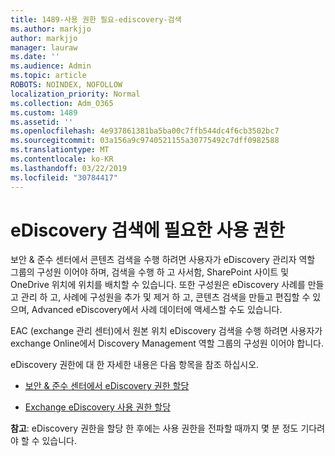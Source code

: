 ```yaml
---
title: 1489-사용 권한 필요-ediscovery-검색
ms.author: markjjo
author: markjjo
manager: lauraw
ms.date: ''
ms.audience: Admin
ms.topic: article
ROBOTS: NOINDEX, NOFOLLOW
localization_priority: Normal
ms.collection: Adm_O365
ms.custom: 1489
ms.assetid: ''
ms.openlocfilehash: 4e937861381ba5ba00c7ffb544dc4f6cb3502bc7
ms.sourcegitcommit: 03a156a9c9740521155a30775492c7dff0982588
ms.translationtype: MT
ms.contentlocale: ko-KR
ms.lasthandoff: 03/22/2019
ms.locfileid: "30784417"
---
```

# <a name="permissions-required-for-ediscovery-searches"></a>eDiscovery 검색에 필요한 사용 권한

보안 & 준수 센터에서 콘텐츠 검색을 수행 하려면 사용자가 eDiscovery 관리자 역할 그룹의 구성원 이어야 하며, 검색을 수행 하 고 사서함, SharePoint 사이트 및 OneDrive 위치에 위치를 배치할 수 있습니다. 또한 구성원은 eDiscovery 사례를 만들고 관리 하 고, 사례에 구성원을 추가 및 제거 하 고, 콘텐츠 검색을 만들고 편집할 수 있으며, Advanced eDiscovery에서 사례 데이터에 액세스할 수도 있습니다.

EAC (exchange 관리 센터)에서 원본 위치 eDiscovery 검색을 수행 하려면 사용자가 exchange Online에서 Discovery Management 역할 그룹의 구성원 이어야 합니다.

eDiscovery 권한에 대 한 자세한 내용은 다음 항목을 참조 하십시오. 

- [보안 & 준수 센터에서 eDiscovery 권한 할당](https://docs.microsoft.com/office365/securitycompliance/assign-ediscovery-permissions)

- [Exchange eDiscovery 사용 권한 할당](https://docs.microsoft.com/exchange/security-and-compliance/in-place-ediscovery/assign-ediscovery-permissions)

**참고**: eDiscovery 권한을 할당 한 후에는 사용 권한을 전파할 때까지 몇 분 정도 기다려야 할 수 있습니다.
